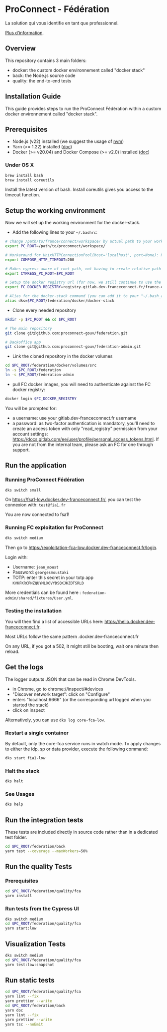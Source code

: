 # ProConnect - Fédération

La solution qui vous identifie en tant que professionnel.

[Plus d'information](https://github.com/numerique-gouv/proconnect-documentation?tab=readme-ov-file#-proconnect---documentation).

## Overview

This repository contains 3 main folders:

- docker: the custom docker environnement called "docker stack"
- back: the Node.js source code
- quality: the end-to-end tests

## Installation Guide

This guide provides steps to run the ProConnect Fédération within a custom docker environnement called "docker stack".

## Prerequisites

- Node.js (v22) installed (we suggest the usage of [nvm](https://github.com/nvm-sh/nvm))
- Yarn (>= 1.22) installed ([doc](https://yarnpkg.com/getting-started/install))
- Docker (>= v20.04) and Docker Compose (>= v2.0) installed ([doc](https://docs.docker.com/engine/install/))

### Under OS X

```bash
brew install bash
brew install coreutils
```

Install the latest version of bash.
Install coreutils gives you access to the timeout function.

## Setup the working environment

Now we will set up the working environment for the docker-stack.

- Add the following lines to your `~/.bashrc`:

```bash
# change /path/to/france/connect/workspace/ by actual path to your working directory:
export PC_ROOT=/path/to/proconnect/workspace/

# Workaround for UnixHTTPConnectionPool(host='localhost', port=None): Read timed out. (read timeout=70) :
export COMPOSE_HTTP_TIMEOUT=200

# Makes cypress aware of root path, not having to create relative path from e2E test file
export CYPRESS_PC_ROOT=$PC_ROOT

# Setup the docker registry url (for now, we still continue to use the FranceConnect container registry)
export FC_DOCKER_REGISTRY=registry.gitlab.dev-franceconnect.fr/france-connect/fc

# Alias for the docker-stack command (you can add it to your "~/.bash_aliases" if you prefer but don't forget to set the variables before the .bash_aliases sourcing in your .bashrc 😉) :
alias dks=$PC_ROOT/federation/docker/docker-stack
```

- Clone every needed repository

```bash
mkdir -p $PC_ROOT && cd $PC_ROOT

# The main repository
git clone git@github.com:proconnect-gouv/federation.git

# Backoffice app
git clone git@github.com:proconnect-gouv/federation-admin.git
```

- Link the cloned repository in the docker volumes

```bash
cd $PC_ROOT/federation/docker/volumes/src
ln -s $PC_ROOT/federation
ln -s $PC_ROOT/federation-admin
```

- pull FC docker images, you will need to authenticate against the FC docker registry:

```bash
docker login $FC_DOCKER_REGISTRY
```

You will be prompted for:

- a username: use your gitlab.dev-franceconnect.fr username
- a password: as two-factor authentication is mandatory, you'll need to create an access token with only "read_registry" permission from your account settings: https://docs.gitlab.com/ee/user/profile/personal_access_tokens.html. If you are not from the internal team, please ask an FC for one through support.

## Run the application

### Running ProConnect Fédération

```bash
dks switch small
```

On https://fsa1-low.docker.dev-franceconnect.fr/, you can test the connexion with: `test@fia1.fr`

You are now connected to fsa1!

### Running FC exploitation for ProConnect

```bash
dks switch medium
```

Then go to https://exploitation-fca-low.docker.dev-franceconnect.fr/login.

Login with:

- Username: `jean_moust`
- Password: `georgesmoustaki`
- TOTP: enter this secret in your totp app `KVKFKRCPNZQUYMLXOVYDSQKJKZDTSRLD`

More credentials can be found here : `federation-admin/shared/fixtures/User.yml`.

### Testing the installation

You will then find a list of accessible URLs here: https://hello.docker.dev-franceconnect.fr.

Most URLs follow the same pattern <app-name>.docker.dev-franceconnect.fr

On any URL, if you got a 502, it might still be booting, wait one minute then reload.

## Get the logs

The logger outputs JSON that can be read in Chrome DevTools.

- in Chrome, go to chrome://inspect/#devices
- "Discover network target": click on "Configure"
- enters "localhost:6666" (or the corresponding url logged when you started the stack)
- click on inspect

Alternatively, you can use `dks log core-fca-low`.

### Restart a single container

By default, only the core-fca service runs in watch mode.
To apply changes to either the idp, sp or data provider, execute the following command:

```bash
dks start fia1-low
```

### Halt the stack

```bash
dks halt
```

### See Usages

```bash
dks help
```

## Run the integration tests

These tests are included directly in source code rather than in a dedicated test folder.

```bash
cd $PC_ROOT/federation/back
yarn test --coverage --maxWorkers=50%
```

## Run the quality Tests

### Prerequisites

```bash
cd $PC_ROOT/federation/quality/fca
yarn install
```

### Run tests from the Cypress UI

```bash
dks switch medium
cd $PC_ROOT/federation/quality/fca
yarn start:low
```

## Visualization Tests

```bash
dks switch medium
cd $PC_ROOT/federation/quality/fca
yarn test:low:snapshot
```

## Run static tests

```bash
cd $PC_ROOT/federation/quality/fca
yarn lint --fix
yarn prettier --write
cd $PC_ROOT/federation/back
yarn doc
yarn lint --fix
yarn prettier --write
yarn tsc --noEmit
```

